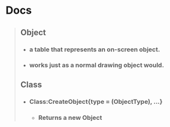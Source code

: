 # Docs

> ## Object
> - ### a table that represents an on-screen object.
> - ### works just as a normal drawing object would.
>
> ## Class
> 
> - ### Class:CreateObject{type = <string> (ObjectType), ...}
>    - ### Returns a new Object
